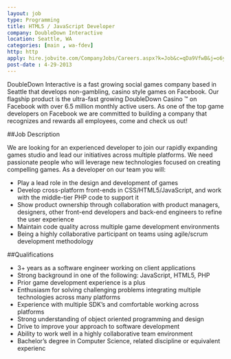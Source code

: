 ```yaml
---
layout: job
type: Programming
title: HTML5 / JavaScript Developer
company: DoubleDown Interactive
location: Seattle, WA
categories: [main , wa-fdev]
http: http
apply: hire.jobvite.com/CompanyJobs/Careers.aspx?k=Job&c=qDa9VfwB&j=o6y1Wfwl
post-date : 4-29-2013
---
```


DoubleDown Interactive is a fast growing social games company based in Seattle that develops non-gambling, casino style games on Facebook. Our flagship product is the ultra-fast growing DoubleDown Casino ™ on Facebook with over 6.5 million monthly active users. As one of the top game developers on Facebook we are committed to building a company that recognizes and rewards all employees, come and check us out!
 
##Job Description
 
We are looking for an experienced developer to join our rapidly expanding games studio and lead our initiatives across multiple platforms. We need passionate people who will leverage new technologies focused on creating compelling games.  As a developer on our team you will:

* Play a lead role in the design and development of games
* Develop cross-platform front-ends in CSS/HTML5/JavaScript, and work with the middle-tier PHP code to support it  
* Show product ownership through collaboration with product managers, designers, other front-end developers and back-end engineers to refine the user experience
* Maintain code quality across multiple game development environments
* Being a highly collaborative participant on teams using agile/scrum development methodology

##Qualifications

* 3+ years as a software engineer working on client applications
* Strong background in one of the following: JavaScript, HTML5, PHP
* Prior game development experience is a plus
* Enthusiasm for solving challenging problems integrating multiple technologies across many platforms
* Experience with multiple SDK’s and comfortable working across platforms
* Strong understanding of object oriented programming and design
* Drive to improve your approach to software development
* Ability to work well in a highly collaborative team environment
* Bachelor’s degree in Computer Science, related discipline or equivalent experienc